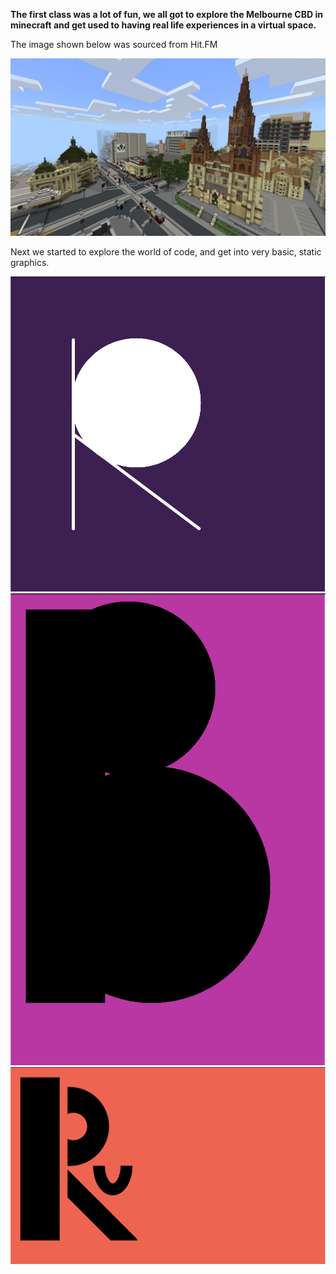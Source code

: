 **The first class was a lot of fun, we all got to explore the Melbourne CBD in minecraft and get used to having real life experiences in a virtual space.**

The image shown below was sourced from Hit.FM

![](mini-melbourne-minecraft.jpg)

Next we started to explore the world of code, and get into very basic, static graphics. 

![](R.PNG)
![](B.PNG)
![](Ru.PNG)
